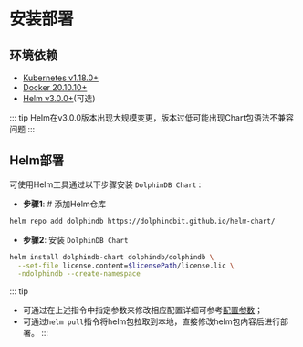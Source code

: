 # 安装部署


## 环境依赖

- [Kubernetes v1.18.0+](https://kubernetes.io/zh-cn/docs/home/)
- [Docker 20.10.10+](https://docs.docker.com/)
- [Helm v3.0.0+](https://helm.sh/zh/docs/)(可选)

::: tip
Helm在v3.0.0版本出现大规模变更，版本过低可能出现Chart包语法不兼容问题
:::

## Helm部署
可使用Helm工具通过以下步骤安装 `DolphinDB Chart` :

- **步骤1**: # 添加Helm仓库

```bash
helm repo add dolphindb https://dolphindbit.github.io/helm-chart/
```

- **步骤2**: 安装 `DolphinDB Chart` 

```bash
helm install dolphindb-chart dolphindb/dolphindb \
  --set-file license.content=$licensePath/license.lic \
  -ndolphindb --create-namespace
```

::: tip
- 可通过在上述指令中指定参数来修改相应配置详细可参考[配置参数](./configs.md)；
- 可通过`helm pull`指令将helm包拉取到本地，直接修改helm包内容后进行部署。
:::
